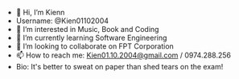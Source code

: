 - 👋 Hi, I’m Kienn
- Username: @Kien01102004
- 👀 I’m interested in Music, Book and Coding
- 🌱 I’m currently learning Software Engineering
- 💞️ I’m looking to collaborate on FPT Corporation
- 📫 How to reach me: Kien01.10.2004@gmail.com / 0974.288.256
- Bio: It's better to sweat on paper than shed tears on the exam!
<!---
Kien01102004/Kien01102004 is a ✨ special ✨ repository because its `README.md` (this file) appears on your GitHub profile.
You can click the Preview link to take a look at your changes.
--->

